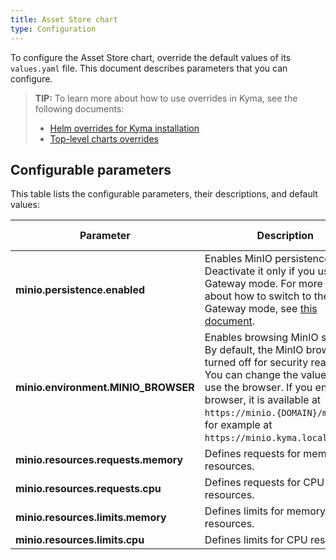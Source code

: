 ```yaml
---
title: Asset Store chart
type: Configuration
---
```


To configure the Asset Store chart, override the default values of its `values.yaml` file. This document describes parameters that you can configure.

>**TIP:** To learn more about how to use overrides in Kyma, see the following documents:
>* [Helm overrides for Kyma installation](/root/kyma/#configuration-helm-overrides-for-kyma-installation)
>* [Top-level charts overrides](/root/kyma/#configuration-helm-overrides-for-kyma-installation-top-level-charts-overrides)

## Configurable parameters

This table lists the configurable parameters, their descriptions, and default values:

| Parameter | Description | Default value |
|-----------|-------------|---------------|
| **minio.persistence.enabled** | Enables MinIO persistence. Deactivate it only if you use the Gateway mode. For more details about how to switch to the MinIO Gateway mode, see [this document](#tutorials-set-minio-to-the-google-cloud-storage-gateway-mode). | `true` |
| **minio.environment.MINIO_BROWSER** | Enables browsing MinIO storage. By default, the MinIO browser is turned off for security reasons. You can change the value to `on` to use the browser. If you enable the browser, it is available at `https://minio.{DOMAIN}/minio/`, for example at `https://minio.kyma.local/minio/`. | `"off"` |
| **minio.resources.requests.memory** | Defines requests for memory resources. | `32Mi` |
| **minio.resources.requests.cpu** |  Defines requests for CPU resources. | `10m` |
| **minio.resources.limits.memory** |  Defines limits for memory resources. | `128Mi` |
| **minio.resources.limits.cpu** | Defines limits for CPU resources. | `100m` |
